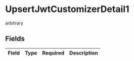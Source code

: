 # UpsertJwtCustomizerDetail1

arbitrary


## Fields

| Field       | Type        | Required    | Description |
| ----------- | ----------- | ----------- | ----------- |